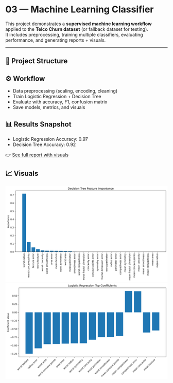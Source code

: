 # 03 — Machine Learning Classifier

This project demonstrates a **supervised machine learning workflow** applied to the **Telco Churn dataset** (or fallback dataset for testing).  
It includes preprocessing, training multiple classifiers, evaluating performance, and generating reports + visuals.

---

## 📂 Project Structure


## ⚙️ Workflow
- Data preprocessing (scaling, encoding, cleaning)
- Train Logistic Regression + Decision Tree
- Evaluate with accuracy, F1, confusion matrix
- Save models, metrics, and visuals

## 📊 Results Snapshot
- Logistic Regression Accuracy: 0.97
- Decision Tree Accuracy: 0.92

👉 [See full report with visuals](reports/report.md)

## 📈 Visuals
![Decision Tree Feature Importance](reports/tree_feature_importance.png)  
![Logistic Regression Coefficients](reports/logreg_coefficients.png)
